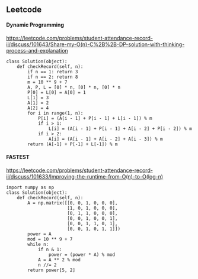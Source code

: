 ## Leetcode
#### Dynamic Programming
https://leetcode.com/problems/student-attendance-record-ii/discuss/101643/Share-my-O(n)-C%2B%2B-DP-solution-with-thinking-process-and-explanation
```
class Solution(object):
    def checkRecord(self, n):
        if n == 1: return 3
        if n == 2: return 8
        m = 10 ** 9 + 7
        A, P, L = [0] * n, [0] * n, [0] * n
        P[0] = L[0] = A[0] = 1
        L[1] = 3
        A[1] = 2
        A[2] = 4
        for i in range(1, n):
            P[i] = (A[i - 1] + P[i - 1] + L[i - 1]) % m
            if i > 1:
                L[i] = (A[i - 1] + P[i - 1] + A[i - 2] + P[i - 2]) % m
            if i > 2:
                A[i] = (A[i - 1] + A[i - 2] + A[i - 3]) % m
        return (A[-1] + P[-1] + L[-1]) % m
```

#### FASTEST
https://leetcode.com/problems/student-attendance-record-ii/discuss/101633/Improving-the-runtime-from-O(n)-to-O(log-n)
```
import numpy as np
class Solution(object):
    def checkRecord(self, n):
        A = np.matrix([[0, 0, 1, 0, 0, 0],
                       [1, 0, 1, 0, 0, 0],
                       [0, 1, 1, 0, 0, 0],
                       [0, 0, 1, 0, 0, 1],
                       [0, 0, 1, 1, 0, 1],
                       [0, 0, 1, 0, 1, 1]])
        power = A
        mod = 10 ** 9 + 7
        while n:
            if n & 1:
                power = (power * A) % mod
            A = A ** 2 % mod
            n //= 2
        return power[5, 2]
```
